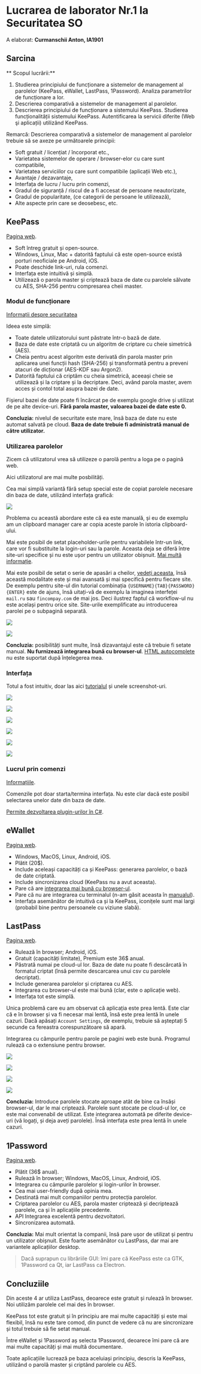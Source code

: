 # Lucrarea de laborator Nr.1 la Securitatea SO

A elaborat: **Curmanschii Anton, IA1901**


## Sarcina

** Scopul lucrării:**
 
1. Studierea principiului de funcționare a sistemelor de management al parolelor (KeePass, eWallet, LastPass, 1Password). Analiza parametrilor de funcționare a lor. 
2. Descrierea comparativă a sistemelor de management al parolelor.
3. Descrierea principiului de funcționare a sistemului KeePass. Studierea funcționalității sistemului KeePass. Autentificarea la servicii diferite (Web şi aplicații) utilizând KeePass.


Remarcă: Descrierea comparativă a sistemelor de management al parolelor trebuie să se axeze pe următoarele principii: 

* Soft gratuit / licențiat / încorporat etc.,
* Varietatea sistemelor de operare / browser-elor cu care sunt compatibile,
* Varietatea serviciilor cu care sunt compatibile (aplicații Web etc.),
* Avantaje / dezavantaje,
* Interfața de lucru / lucru prin comenzi,
* Gradul de siguranță / riscul de a fi accesat de persoane neautorizate,
* Gradul de popularitate, (ce categorii de persoane le utilizează),
* Alte aspecte prin care se deosebesc, etc.


## KeePass

[Pagina web](https://keepass.info/).

* Soft întreg gratuit și open-source.
* Windows, Linux, Mac + datorită faptului că este open-source există porturi neoficiale pe Android, iOS.
* Poate deschide link-uri, rula comenzi.
* Interfața este intuitivă și simplă.
* Utilizează o parola master și criptează baza de date cu parolele sălvate cu AES, SHA-256 pentru compresarea cheii master.


### Modul de funcționare

[Informații despre securitatea](https://keepass.info/help/base/security.html)

Ideea este simplă:

* Toate datele utilizatorului sunt păstrate într-o bază de date.
* Baza de date este criptată cu un algoritm de criptare cu cheie simetrică (AES).
* Cheia pentru acest algoritm este derivată din parola master prin aplicarea unei funcții hash (SHA-256) și transformată pentru a preveni atacuri de dicționar (AES-KDF sau Argon2).
* Datorită faptului că criptăm cu cheia simetrică, aceeași cheie se utilizează și la criptare și la decriptare. Deci, având parola master, avem acces și contol total asupra bazei de date.

Fișierul bazei de date poate fi încărcat pe de exemplu google drive și utilizat de pe alte device-uri.
**Fără parola master, valoarea bazei de date este 0.** 

**Concluzia:** nivelul de securitate este mare, însă baza de date nu este automat salvată pe cloud. 
**Baza de date trebuie fi administrată manual de către utilizator.**


### Utilizarea parolelor

Zicem că utilizatorul vrea să utilizeze o parolă pentru a loga pe o pagină web.

Aici utilizatorul are mai multe posbilități.

Cea mai simplă variantă fără setup special este de copiat parolele necesare din baza de date, utilizând interfața grafică:

![](images/lab2_keepass_copy_password.png)

Problema cu această abordare este că ea este manuală, și eu de exemplu am un clipboard manager care ar copia aceste parole în istoria clipboard-ului.

Mai este posibil de setat placeholder-urile pentru variabilele într-un link, care vor fi substituite la login-uri sau la parole. 
Aceasta deja se diferă între site-uri specifice și nu este ușor pentru un utilizator obișnuit.
[Mai multă informație](https://keepass.info/help/base/autourl.html).

Mai este posibil de setat o serie de apasări a cheilor, [vedeți aceasta](http://www.geeksengine.com/article/keepass-5.html), însă această modalitate este și mai avansată și mai specifică pentru fiecare site.
De exemplu pentru site-ul din tutorial combinația `{USERNAME}{TAB}{PASSWORD}{ENTER}` este de ajuns, însă uitați-vă de exemplu la imaginea interfeței `mail.ru` sau `fincompay.com` de mai jos.
Deci ilustrez faptul că workflow-ul nu este același pentru orice site. 
Site-urile exemplificate au introducerea parolei pe o subpagină separată.

![](images/lab2_mailru.png)

![](images/lab2_fincompay.png)

**Concluzia:** posibilități sunt multe, însă dizavantajul este că trebuie fi setate manual. 
**Nu furnizează integrarea bună cu browser-ul**. 
[HTML autocomplete](https://developer.mozilla.org/en-US/docs/Web/HTML/Attributes/autocomplete) nu este suportat după înțelegerea mea.


### Interfața

Totul a fost intuitiv, doar las aici [tutorialul](https://keepass.info/help/base/firststeps.html) și unele screenshot-uri.

![](images/lab2_keepass_ui_1.png)

![](images/lab2_keepass_master_password.png)

![](images/lab2_keepass_sample_password.png)

![](images/lab2_keepass_creating_password.png)

![](images/lab2_keepass_newentry.png)

![](images/lab2_keepass_opendb.png)


### Lucrul prin comenzi

[Informațiile](https://keepass.info/help/base/cmdline.html).

Comenzile pot doar starta/termina interfața. 
Nu este clar dacă este posibil selectarea unelor date din baza de date.

[Permite dezvoltarea plugin-urilor în C#](https://keepass.info/help/v2_dev/plg_index.html).


## eWallet

[Pagina web](https://www.iliumsoft.com/ewallet/).

* Windows, MacOS, Linux, Android, iOS.
* Plătit (20$).
* Include aceleași capacități ca și KeePass: generarea parolelor, o bază de date criptată.
* Include sincronizarea cloud (KeePass nu a avut aceasta).
* Pare că are [integrarea mai bună cu browser-ul](https://www.iliumsoft.com/dl/doc/eWallet%20for%20Windows.pdf#page=24&zoom=auto,-91,355).
* Pare că nu are integrarea cu terminalul (n-am găsit aceasta în [manualul](https://www.iliumsoft.com/dl/doc/eWallet%20for%20Windows.pdf)).
* Interfața asemănător de intuitivă ca și la KeePass, iconițele sunt mai largi (probabil bine pentru persoanele cu viziune slabă).


## LastPass

[Pagina web](https://lastpass.com).

* Rulează în browser; Android, iOS.
* Gratuit (capacități limitate), Premium este 36$ anual.
* Păstrată numai pe cloud-ul lor. Baza de date nu poate fi descărcată în formatul criptat (însă permite descarcarea unui csv cu parolele decriptat).
* Include generarea parolelor și criptarea cu AES.
* Integrarea cu browser-ul este mai bună (clar, este o aplicație web).
* Interfața tot este simplă.

Unica problemă care eu am observat că aplicația este prea lentă. 
Este clar că e în browser și va fi necesar mai lentă, însă este prea lentă în unele cazuri.
Dacă apăsați `Account Settings`, de exemplu, trebuie să așteptați 5 secunde ca fereastra corespunzătoare să apară.

Integrarea cu câmpurile pentru parole pe pagini web este bună.
Programul rulează ca o extensiune pentru browser.

![](images/lab2_lastpass_no_passwords.png)

![](images/lab2_lastpass_new_item.png)

![](images/lab2_lastpass_card.png)

![](images/lab2_lastpass_filled_in.png)

**Concluzia:** Introduce parolele stocate aproape atât de bine ca însăși browser-ul, dar le mai criptează. 
Parolele sunt stocate pe cloud-ul lor, ce este mai convenabil de utilizat.
Este integrarea automată pe diferite device-uri (vă logați, și deja aveți parolele).
Însă interfața este prea lentă în unele cazuri.


## 1Password

[Pagina web](https://1password.com/).

* Plătit (36$ anual).
* Rulează în browser; Windows, MacOS, Linux, Android, iOS.
* Integrarea cu câmpurile parolelor și login-urilor în browser.
* Cea mai user-friendly după opinia mea.
* Destinată mai mult companiilor pentru protecția parolelor.
* Criptarea parolelor cu AES, parola master criptează și decriptează parolele, ca și în aplicațiile precedente.
* API Integrarea excelentă pentru dezvoltatori.
* Sincronizarea automată.

**Concluzia:** Mai mult orientat la companii, însă pare ușor de utilizat și pentru un utilizator obișnuit.
Este foarte asemănător cu LastPass, dar mai are variantele aplicațiilor desktop.


> Dacă suprapun cu librăriile GUI: îmi pare că KeePass este ca GTK, 1Password ca Qt, iar LastPass ca Electron.


## Concluziile

Din aceste 4 ar utiliza LastPass, deoarece este gratuit și rulează în browser. 
Noi utilizăm parolele cel mai des în browser.

KeePass tot este gratuit și în principiu are mai multe capacități și este mai flexibil, însă nu este tare comod, din punct de vedere că nu are sincronizare și totul trebuie să fie setat manual.

Între eWallet și 1Password aș selecta 1Password, deoarece îmi pare că are mai multe capacități și mai multă documentare.

Toate aplicațiile lucrează pe baza aceluiași principiu, descris la KeePass, utilizând o parolă master și criptând parolele cu AES.
